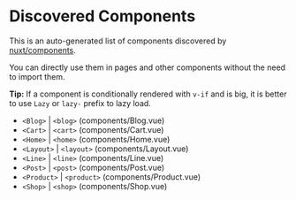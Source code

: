 # Discovered Components

This is an auto-generated list of components discovered by [nuxt/components](https://github.com/nuxt/components).

You can directly use them in pages and other components without the need to import them.

**Tip:** If a component is conditionally rendered with `v-if` and is big, it is better to use `Lazy` or `lazy-` prefix to lazy load.

- `<Blog>` | `<blog>` (components/Blog.vue)
- `<Cart>` | `<cart>` (components/Cart.vue)
- `<Home>` | `<home>` (components/Home.vue)
- `<Layout>` | `<layout>` (components/Layout.vue)
- `<Line>` | `<line>` (components/Line.vue)
- `<Post>` | `<post>` (components/Post.vue)
- `<Product>` | `<product>` (components/Product.vue)
- `<Shop>` | `<shop>` (components/Shop.vue)
